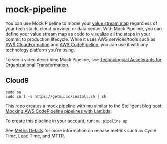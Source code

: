 # mock-pipeline

You can use Mock Pipeline to model your [value stream map](https://en.wikipedia.org/wiki/Value-stream_mapping) regardless of your tech stack, cloud provider, or data center. With Mock Pipeline, you can define your value stream map as code to visualize all the steps in your commit to production lifecycle. While it uses AWS services/tools such as [AWS CloudFormation](https://aws.amazon.com/cloudformation/) and [AWS CodePipeline](https://aws.amazon.com/codepipeline/), you can use it with any technology platform you're using. 

To see a video describing Mock Pipeline, see [Technological Accelerants for Organizational Transformation](https://www.youtube.com/watch?v=42gDK3MDuJI&feature=youtu.be&t=1647).

## Cloud9

```
sudo su
sudo curl -s https://getmu.io/install.sh | sh
```

This repo creates a mock pipeline with [mu](https://getmu.io) similar to the Stelligent blog post [Mocking AWS CodePipeline pipelines with Lambda](https://stelligent.com/2016/02/15/mocking-aws-codepipeline-pipelines-with-lambda/).

To create this pipeline in your account, run: `mu pipeline up`

See [Metric Details](https://github.com/stelligent/pipeline-dashboard#metric-details) for more information on release metrics such as Cycle Time, Lead Time, and MTTR. 
